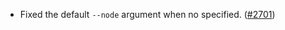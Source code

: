 - Fixed the default `--node` argument when no specified.
  ([\#2701](https://github.com/anoma/namada/pull/2701))